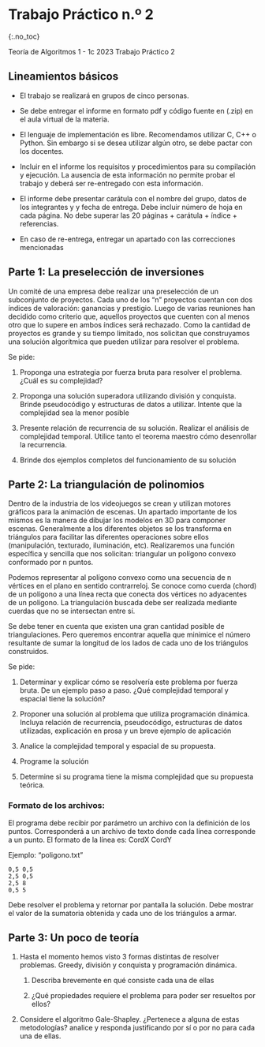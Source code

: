 Trabajo Práctico n.º 2
======================
{:.no_toc}

Teoría de Algoritmos 1 - 1c 2023
Trabajo Práctico 2

## Lineamientos básicos

- El trabajo se realizará en grupos de cinco personas.

- Se debe entregar el informe en formato pdf y código fuente en (.zip) en el aula virtual de la materia.

- El lenguaje de implementación es libre. Recomendamos utilizar C, C++ o Python. Sin embargo si se desea utilizar algún otro, se debe pactar con los docentes.

- Incluir en el informe los requisitos y procedimientos para su compilación y ejecución. La ausencia de esta información no permite probar el trabajo y deberá ser re-entregado con esta información.

- El informe debe presentar carátula con el nombre del grupo, datos de los integrantes y  y fecha de entrega. Debe incluir número de hoja en cada página. No debe superar las 20 páginas + carátula + índice + referencias.

- En caso de re-entrega, entregar un apartado con las correcciones mencionadas

## Parte 1: La preselección de inversiones

Un comité de una empresa debe realizar una preselección de un subconjunto de proyectos. Cada uno de los “n” proyectos cuentan con dos índices de valoración: ganancias y prestigio. Luego de varias reuniones han decidido como criterio que, aquellos proyectos que cuenten con al menos otro que lo supere en ambos índices será rechazado. Como la cantidad de proyectos es grande y su tiempo limitado, nos solicitan que construyamos una solución algorítmica que pueden utilizar para resolver el problema.

Se pide:

1.  Proponga una estrategia por fuerza bruta para resolver el problema. ¿Cuál es su complejidad?

1.  Proponga una solución superadora utilizando división y conquista. Brinde pseudocódigo y estructuras de datos a utilizar. Intente que la complejidad sea la menor posible

1.  Presente relación de recurrencia de su solución. Realizar el análisis de complejidad temporal. Utilice tanto el teorema maestro cómo desenrollar la recurrencia. 

1.  Brinde dos ejemplos completos del funcionamiento de su solución

## Parte 2: La triangulación de polinomios

Dentro de la industria de los videojuegos se crean y utilizan motores gráficos para la animación de escenas. Un apartado importante de los mismos es la manera de dibujar los modelos en 3D para componer escenas. Generalmente a los diferentes objetos se los transforma en triángulos para facilitar las diferentes operaciones sobre ellos (manipulación, texturado, iluminación, etc). Realizaremos una función específica y sencilla que nos solicitan: triangular un polígono convexo conformado por n puntos. 

Podemos representar al polígono convexo como una secuencia de n vértices en el plano en sentido contrarreloj. Se conoce como cuerda (chord) de un polígono a una línea recta que conecta dos vértices no adyacentes de un polígono. La triangulación buscada debe ser realizada mediante cuerdas que no se intersectan entre sí.

Se debe tener en cuenta que existen una gran cantidad posible de triangulaciones. Pero queremos encontrar aquella que minimice el número resultante de sumar la longitud de los lados de cada uno de los triángulos construidos.  

Se pide:

1.  Determinar y explicar cómo se resolvería este problema por fuerza bruta. De un ejemplo paso a paso. ¿Qué complejidad temporal y espacial tiene la solución?

1.  Proponer una solución al problema que utiliza programación dinámica. Incluya relación de recurrencia, pseudocódigo, estructuras de datos utilizadas, explicación en prosa y un breve ejemplo de aplicación

1.  Analice la complejidad temporal y espacial de su propuesta.

1.  Programe la solución

1.  Determine si su programa tiene la misma complejidad que su propuesta teórica.

### Formato de los archivos:

El programa debe recibir por parámetro un archivo con la definición de los puntos. Corresponderá a un archivo de texto donde cada línea corresponde a un punto. El formato de la línea es: CordX CordY 

Ejemplo: “poligono.txt”

	0,5 0,5
	2,5 0,5
	2,5 8
	0,5 5

Debe resolver el problema y retornar por pantalla la solución. Debe mostrar el valor de la sumatoria obtenida y cada uno de los triángulos a armar.

## Parte 3: Un poco de teoría

1. Hasta el momento hemos visto 3 formas distintas de resolver problemas. Greedy, división y conquista y programación dinámica.

   1. Describa brevemente en qué consiste cada una de ellas

   1. ¿Qué propiedades requiere el problema para poder ser resueltos por ellos?

1. Considere el algoritmo Gale-Shapley. ¿Pertenece a alguna de estas metodologías? analice y responda justificando por sí o por no para cada una de ellas. 
